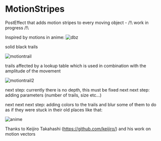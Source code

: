# MotionStripes
PostEffect that adds motion stripes to every moving object - /!\ work in progress /!\

Inspired by motions in anime:
![dbz](https://user-images.githubusercontent.com/2204781/29171672-98bb8212-7ddd-11e7-8e60-399606577a33.gif)


solid black trails

![motiontrail](https://user-images.githubusercontent.com/2204781/29149435-73e27c48-7d74-11e7-962e-e32f642c9074.gif)

trails affected by a lookup table which is used in combination with the amplitude of the movement

![motiontrail2](https://user-images.githubusercontent.com/2204781/29171775-f2d67d4c-7ddd-11e7-815a-a30d01358a68.gif)


next step: currently there is no depth, this must be fixed
next next step: adding parameters (number of trails, size etc...)

next next next step: adding colors to the trails and blur some of them to do as if they were stuck in their old places like that: 

![anime](https://user-images.githubusercontent.com/2204781/29149533-0973c6b8-7d75-11e7-89c5-f9ade88b9631.jpg)

Thanks to Keijiro Takahashi (https://github.com/keijiro/) and his work on motion vectors
